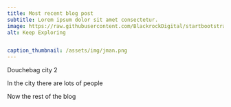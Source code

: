```yaml
---
title: Most recent blog post
subtitle: Lorem ipsum dolor sit amet consectetur.
image: https://raw.githubusercontent.com/BlackrockDigital/startbootstrap-agency/master/src/assets/img/portfolio/02-full.jpg
alt: Keep Exploring


caption_thumbnail: /assets/img/jman.png
---
```


Douchebag city 2

In the city there are lots of people

<!--end_preview-->

Now the rest of the blog